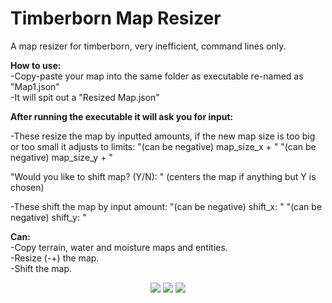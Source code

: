 # Timberborn Map Resizer
A map resizer for timberborn, very inefficient, command lines only.   

**How to use:**  
-Copy-paste your map into the same folder as executable re-named as "Map1.json"  
-It will spit out a "Resized Map.json"  

**After running the executable it will ask you for input:**  

-These resize the map by inputted amounts, if the new map size is too big or too small it adjusts to limits:
"(can be negative) map_size_x + "
"(can be negative) map_size_y + "

"Would you like to shift map? (Y/N): " (centers the map if anything but Y is chosen)

-These shift the map by input amount:
"(can be negative) shift_x: "
"(can be negative) shift_y: "

**Can:**  
-Copy terrain, water and moisture maps and entities.  
-Resize (-+) the map.  
-Shift the map.  

<p align="center">
  <img src="https://i.redd.it/nghr0wzeq9p71.png">
  <img src="https://i.redd.it/pte3n77s7gp71.png">
  <img src="https://i.redd.it/r2zoqx6tppp71.png">
</p>
